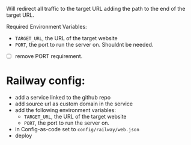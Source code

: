 Will redirect all traffic to the target URL adding the path to the end of the target URL.

Required Environment Variables:
- `TARGET_URL`, the URL of the target website
- `PORT`, the port to run the server on. Shouldnt be needed.

- [ ] remove PORT requirement.

# Railway config:

- add a service linked to the github repo
- add source url as custom domain in the service
- add the following environment variables:
  - `TARGET_URL`, the URL of the target website
  - `PORT`, the port to run the server on.
- in Config-as-code set to `config/railway/web.json`
- deploy 

